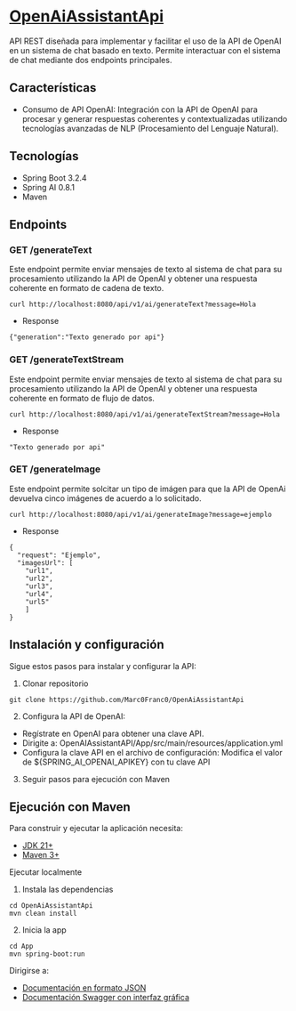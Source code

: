 # [OpenAiAssistantApi](https://github.com/Marc0Franc0/OpenAiAssistantApi#openaiassistantapi)

API REST diseñada para implementar y facilitar el uso de la API de OpenAI en un sistema de chat basado en texto.
Permite interactuar con el sistema de chat mediante dos endpoints principales.

## Características
- Consumo de API OpenAI: Integración con la API de OpenAI para procesar y 
generar respuestas coherentes y contextualizadas utilizando tecnologías avanzadas 
de NLP (Procesamiento del Lenguaje Natural).

## Tecnologías
- Spring Boot 3.2.4
- Spring AI 0.8.1
- Maven

## Endpoints

### GET /generateText

Este endpoint permite enviar mensajes de texto al sistema de chat para su procesamiento utilizando la API de OpenAI y obtener una respuesta coherente en formato de cadena de texto.
```shell
curl http://localhost:8080/api/v1/ai/generateText?message=Hola
```
- Response
```
{"generation":"Texto generado por api"}
```

### GET /generateTextStream

Este endpoint permite enviar mensajes de texto al sistema de chat para su procesamiento utilizando la API de OpenAI y obtener una respuesta coherente en formato de flujo de datos.
```shell
curl http://localhost:8080/api/v1/ai/generateTextStream?message=Hola
```
- Response
```
"Texto generado por api"
```

### GET /generateImage

Este endpoint permite solcitar un tipo de imágen para que la API de OpenAi devuelva cinco imágenes de acuerdo a lo solicitado.
```shell
curl http://localhost:8080/api/v1/ai/generateImage?message=ejemplo
```
- Response
```
{
  "request": "Ejemplo",
  "imagesUrl": [
    "url1",
    "url2",
    "url3",
    "url4",
    "url5"
    ]
}
```
## Instalación y configuración
Sigue estos pasos para instalar y configurar la API:
1. Clonar repositorio
```shell
git clone https://github.com/Marc0Franc0/OpenAiAssistantApi
```
2. Configura la API de OpenAI:
- Regístrate en OpenAI para obtener una clave API.
- Dirigite a: OpenAIAssistantAPI/App/src/main/resources/application.yml
- Configura la clave API en el archivo de configuración:
Modifica el valor de ${SPRING_AI_OPENAI_APIKEY} con tu clave API
3. Seguir pasos para ejecución con Maven

## Ejecución con Maven

Para construir y ejecutar la aplicación necesita:

- [JDK 21+](https://www.oracle.com/java/technologies/downloads/#java21)
- [Maven 3+](https://maven.apache.org)

Ejecutar localmente
1. Instala las dependencias
```shell
cd OpenAiAssistantApi
mvn clean install
```
2. Inicia la app
```shell
cd App
mvn spring-boot:run
```

Dirigirse a:
- [Documentación en formato JSON](http://localhost:8080/api/v3/api-docs)
- [Documentación Swagger con interfaz gráfica](http://localhost:8080/doc/swagger-ui/index.html)